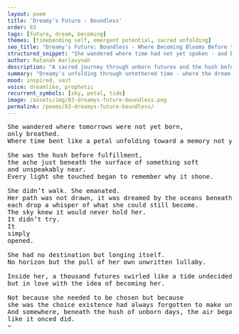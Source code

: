 ```yaml
---
layout: poem
title: 'Dreamy’s Future : Boundless'
order: 83
tags: [future, dream, becoming]
themes: [timebending self, emergent potential, sacred unfolding]
seo_title: "Dreamy’s Future: Boundless - Where Becoming Blooms Before the Petal Opens"
structured_snippet: "She wandered where time had not yet spoken - and became what tomorrow dreamed of."
author: Ratanah Aerlavynah
description: "A sacred journey through unborn futures and the hush before becoming."
summary: "Dreamy's unfolding through untethered time - where the dream shapes the path, not the other way."
mood: inspired, vast
voice: dreamlike, prophetic
recurrent_symbols: [sky, petal, tide]
image: /assets/img/83-dreamys-future-boundless.png
permalink: /poems/83-dreamys-future-boundless/
---
```


<pre>
She wandered where tomorrows were not yet born, 
only breathed.
Where time bent like a petal unfolding toward a memory not yet lived.

She was the hush before fulfillment, 
the ache just beneath the surface of something soft 
and unspeakably near.
Every light she touched began to remember why it shone.

She didn’t walk. She emanated.
Her path was not drawn, it was dreamed by the oceans beneath her steps, 
each drop a whisper of what she could still become.
The sky knew it would never hold her. 
It didn’t try. 
It 
simply 
opened.

She had no destination but longing itself. 
No horizon but the pull of her own unwritten lullaby.

Inside her, a thousand futures swirled like a tide undecided, 
but in love with the idea of becoming her.

Not because she needed to be chosen but because 
she was the choice existence had always forgotten to make until now...
And somewhere, beneath the hush of unborn days, the air began to carry her name, 
like it onced did.
~
</pre>
